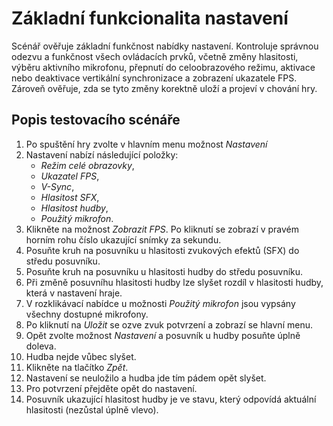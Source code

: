 # Základní funkcionalita nastavení
Scénář ověřuje základní funkčnost nabídky nastavení. Kontroluje správnou odezvu a funkčnost všech ovládacích prvků, včetně změny hlasitosti, výběru aktivního mikrofonu, přepnutí do celoobrazového režimu, aktivace nebo deaktivace vertikální synchronizace a zobrazení ukazatele FPS. Zároveň ověřuje, zda se tyto změny korektně uloží a projeví v chování hry.


## Popis testovacího scénáře
1. Po spuštění hry zvolte v hlavním menu možnost *Nastavení*
2. Nastavení nabízí následující položky:
    - *Režim celé obrazovky*,
    - *Ukazatel FPS*,
    - *V-Sync*,
    - *Hlasitost SFX*,
    - *Hlasitost hudby*,
    - *Použitý mikrofon*.
3. Klikněte na možnost *Zobrazit FPS*. Po kliknutí se zobrazí v pravém horním rohu číslo ukazující snímky za sekundu.
4. Posuňte kruh na posuvníku u hlasitosti zvukových efektů (SFX) do středu posuvníku.
5. Posuňte kruh na posuvníku u hlasitosti hudby do středu posuvníku.
6. Při změně posuvníhu hlasitosti hudby lze slyšet rozdíl v hlasitosti hudby, která v nastavení hraje. 
7. V rozklikávací nabídce u možnosti *Použitý mikrofon* jsou vypsány všechny dostupné mikrofony.
8. Po kliknutí na *Uložit* se ozve zvuk potvrzení a zobrazí se hlavní menu.
9. Opět zvolte možnost *Nastavení* a posuvník u hudby posuňte úplně doleva.
10. Hudba nejde vůbec slyšet.
11. Klikněte na tlačítko *Zpět*.
12. Nastavení se neuložilo a hudba jde tím pádem opět slyšet.
13. Pro potvrzení přejděte opět do nastavení.
14. Posuvník ukazující hlasitost hudby je ve stavu, který odpovídá aktuální hlasitosti (nezůstal úplně vlevo).
